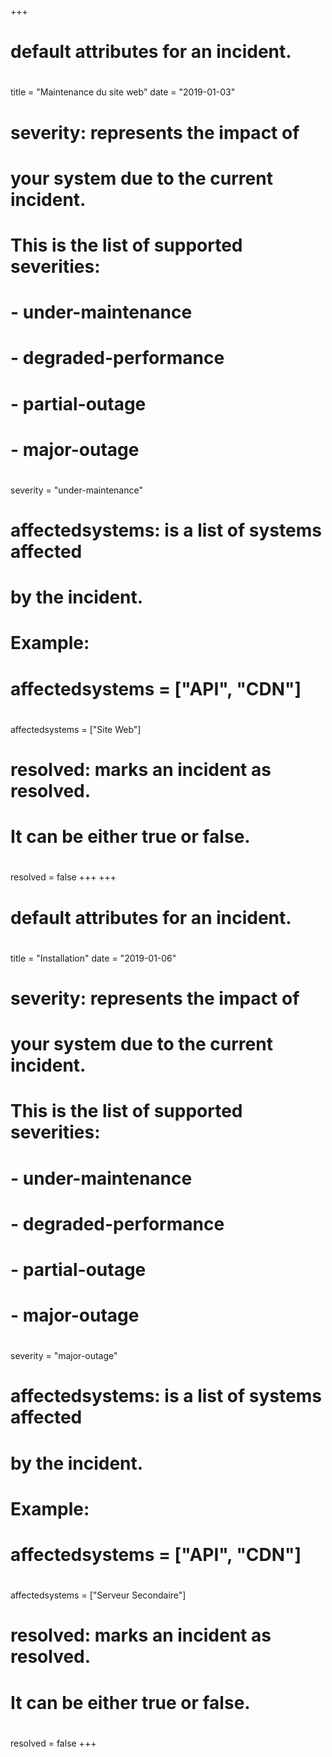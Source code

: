 +++
# default attributes for an incident.
#
title = "Maintenance du site web"
date = "2019-01-03"

# severity: represents the impact of
# your system due to the current incident.
# This is the list of supported severities:
#
# - under-maintenance
# - degraded-performance
# - partial-outage
# - major-outage
#
severity = "under-maintenance"

# affectedsystems: is a list of systems affected
# by the incident.
# Example:
# affectedsystems = ["API", "CDN"]
#
affectedsystems = ["Site Web"]

# resolved: marks an incident as resolved.
# It can be either true or false.
#
resolved = false
+++
+++
# default attributes for an incident.
#
title = "Installation"
date = "2019-01-06"

# severity: represents the impact of
# your system due to the current incident.
# This is the list of supported severities:
#
# - under-maintenance
# - degraded-performance
# - partial-outage
# - major-outage
#
severity = "major-outage"

# affectedsystems: is a list of systems affected
# by the incident.
# Example:
# affectedsystems = ["API", "CDN"]
#
affectedsystems = ["Serveur Secondaire"]

# resolved: marks an incident as resolved.
# It can be either true or false.
#
resolved = false
+++
